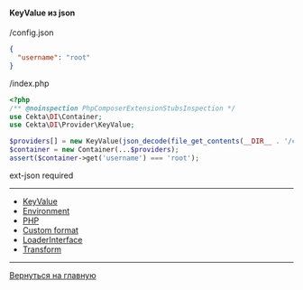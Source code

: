 #### KeyValue из json

/config.json
```json
{
  "username": "root"
}
```

/index.php
```php
<?php
/** @noinspection PhpComposerExtensionStubsInspection */
use Cekta\DI\Container;
use Cekta\DI\Provider\KeyValue;

$providers[] = new KeyValue(json_decode(file_get_contents(__DIR__ . '/config.json'), true));
$container = new Container(...$providers);
assert($container->get('username') === 'root');
```

ext-json required

---
* [KeyValue](key-value.md)
* [Environment](environment.md)
* [PHP](PHP.md)
* [Custom format](custom-format.md)
* [LoaderInterface](loader-interface.md)
* [Transform](transform.md)
---
[Вернуться на главную](../../readme.md)
